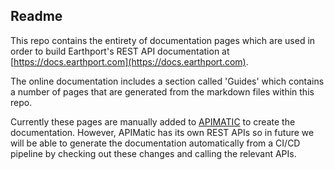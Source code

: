 ## Readme
This repo contains the entirety of documentation pages which are used in order to build Earthport's REST API documentation at [https://docs.earthport.com](https://docs.earthport.com).

The online documentation includes a section called 'Guides' which contains a number of pages that are generated from the markdown files within this repo.

Currently these pages are manually added to [APIMATIC](https://apimatic.io) to create the documentation. However, APIMatic has its own REST APIs so in future we will be able to generate the documentation automatically from a CI/CD pipeline by checking out these changes and calling the relevant APIs.
